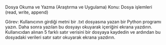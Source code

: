 Dosya Okuma ve Yazma (Araştırma ve Uygulama)
Konu: Dosya işlemleri (read, write, append)

Görev:
Kullanıcının girdiği metni bir .txt dosyasına yazan bir Python programı yazın.
Daha sonra yazılan bu dosyayı okuyarak içeriğini ekrana yazdırın.
Kullanıcıdan alınan 5 farklı satır verisini bir dosyaya kaydedin ve ardından bu dosyadaki verileri satır satır okuyarak ekrana yazdırın.
